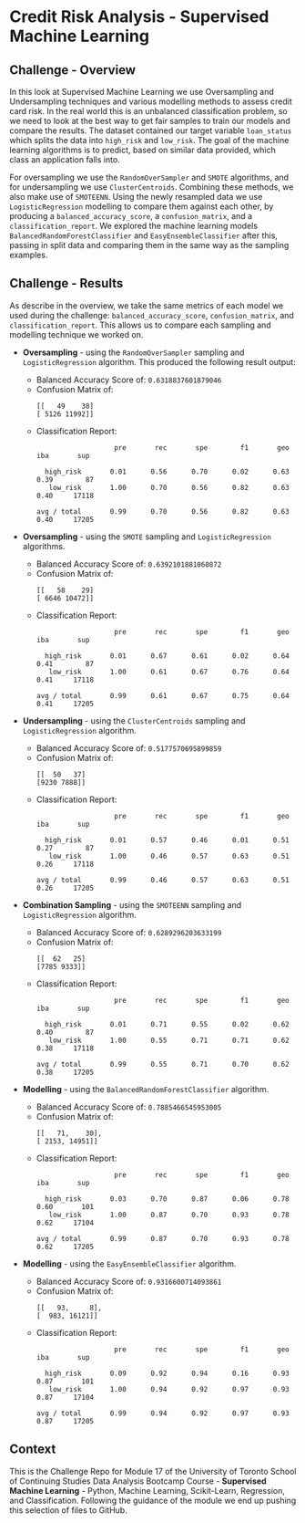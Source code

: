 # Credit Risk Analysis - Supervised Machine Learning

## Challenge - Overview

In this look at Supervised Machine Learning we use Oversampling and Undersampling techniques and various modelling methods to assess credit card risk. In the real world this is an unbalanced classification problem, so we need to look at the best way to get fair samples to train our models and compare the results. The dataset contained our target variable `loan_status` which splits the data into `high_risk` and `low_risk`. The goal of the machine learning algorithms is to predict, based on similar data provided, which class an application falls into.

For oversampling we use the `RandomOverSampler` and `SMOTE` algorithms, and for undersampling we use `ClusterCentroids`. Combining these methods, we also make use of `SMOTEENN`. Using the newly resampled data we use `LogisticRegression` modelling to compare them against each other, by producing a `balanced_accuracy_score`, a `confusion_matrix`, and a `classification_report`. We explored the machine learning models `BalancedRandomForestClassifier` and `EasyEnsembleClassifier` after this, passing in split data and comparing them in the same way as the sampling examples.


## Challenge - Results

As describe in the overview, we take the same metrics of each model we used during the challenge: `balanced_accuracy_score`, `confusion_matrix`, and `classification_report`. This allows us to compare each sampling and modelling technique we worked on.

* **Oversampling** - using the `RandomOverSampler` sampling and `LogisticRegression` algorithm. This produced the following result output:

  - Balanced Accuracy Score of:
    `0.6318837601879046`
  - Confusion Matrix of:
    ```
    [[   49    38]
    [ 5126 11992]]
    ```
  - Classification Report:
    ```
                       pre       rec       spe        f1       geo       iba       sup

      high_risk       0.01      0.56      0.70      0.02      0.63      0.39        87
       low_risk       1.00      0.70      0.56      0.82      0.63      0.40     17118

    avg / total       0.99      0.70      0.56      0.82      0.63      0.40     17205
    ```

* **Oversampling** - using the `SMOTE` sampling and `LogisticRegression` algorithms.

  - Balanced Accuracy Score of:
    `0.6392101881060872`
  - Confusion Matrix of:
    ```
    [[   58    29]
    [ 6646 10472]]
    ```
  - Classification Report:
    ```
                       pre       rec       spe        f1       geo       iba       sup

      high_risk       0.01      0.67      0.61      0.02      0.64      0.41        87
       low_risk       1.00      0.61      0.67      0.76      0.64      0.41     17118

    avg / total       0.99      0.61      0.67      0.75      0.64      0.41     17205
    ```

* **Undersampling** - using the `ClusterCentroids` sampling and `LogisticRegression` algorithm.

  - Balanced Accuracy Score of:
    `0.5177570695899859`
  - Confusion Matrix of:
    ```
    [[  50   37]
    [9230 7888]]
    ```
  - Classification Report:
    ```
                       pre       rec       spe        f1       geo       iba       sup

      high_risk       0.01      0.57      0.46      0.01      0.51      0.27        87
       low_risk       1.00      0.46      0.57      0.63      0.51      0.26     17118

    avg / total       0.99      0.46      0.57      0.63      0.51      0.26     17205
    ```

* **Combination Sampling** - using the `SMOTEENN` sampling and `LogisticRegression` algorithm.

  - Balanced Accuracy Score of:
    `0.6289296203633199`
  - Confusion Matrix of:
    ```
    [[  62   25]
    [7785 9333]]
    ```
  - Classification Report:
    ```
                       pre       rec       spe        f1       geo       iba       sup

      high_risk       0.01      0.71      0.55      0.02      0.62      0.40        87
       low_risk       1.00      0.55      0.71      0.71      0.62      0.38     17118

    avg / total       0.99      0.55      0.71      0.70      0.62      0.38     17205
    ```

* **Modelling** - using the `BalancedRandomForestClassifier` algorithm.

  - Balanced Accuracy Score of:
    `0.7885466545953005`
  - Confusion Matrix of:
    ```
    [[   71,    30],
    [ 2153, 14951]]
    ```
  - Classification Report:
    ```
                       pre       rec       spe        f1       geo       iba       sup

      high_risk       0.03      0.70      0.87      0.06      0.78      0.60       101
       low_risk       1.00      0.87      0.70      0.93      0.78      0.62     17104

    avg / total       0.99      0.87      0.70      0.93      0.78      0.62     17205
    ```

* **Modelling** - using the `EasyEnsembleClassifier` algorithm.

  - Balanced Accuracy Score of:
    `0.9316600714093861`
  - Confusion Matrix of:
    ```
    [[   93,     8],
    [  983, 16121]]
    ```
  - Classification Report:
    ```
                       pre       rec       spe        f1       geo       iba       sup

      high_risk       0.09      0.92      0.94      0.16      0.93      0.87       101
       low_risk       1.00      0.94      0.92      0.97      0.93      0.87     17104

    avg / total       0.99      0.94      0.92      0.97      0.93      0.87     17205
    ```

<!--
## Challenge - Summary

Summarize the results of the machine learning models, and include a recommendation on the model to use, if any. If you do not recommend any of the models, justify your reasoning.

There is a summary of the results (2 pt)
There is a recommendation on which model to use, or there is no recommendation with a justification (3 pt)
-->

## Context

This is the Challenge Repo for Module 17 of the University of Toronto School of Continuing Studies Data Analysis Bootcamp Course - **Supervised Machine Learning** - Python, Machine Learning, Scikit-Learn, Regression, and Classification. Following the guidance of the module we end up pushing this selection of files to GitHub.
